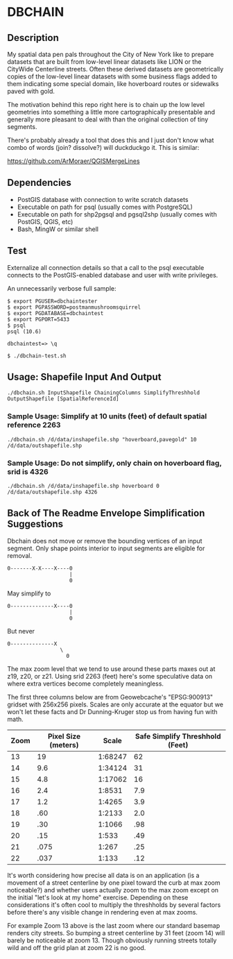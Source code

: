 # DBCHAIN


## Description

My spatial data pen pals throughout the City of New York like to prepare 
datasets that are built from low-level linear datasets like LION or the CityWide 
Centerline streets.  Often these derived datasets are geometrically copies of 
the low-level linear datasets with some business flags added to them indicating 
some special domain, like hoverboard routes or sidewalks paved with gold.

The motivation behind this repo right here is to chain up the low level 
geometries into something a little more cartographically presentable and 
generally more pleasant to deal with than the original collection of tiny
segments.

There's probably already a tool that does this and I just don't know what combo
of words (join? dissolve?) will duckduckgo it.  This is similar:

https://github.com/ArMoraer/QGISMergeLines



## Dependencies

* PostGIS database with connection to write scratch datasets
* Executable on path for psql (usually comes with PostgreSQL)
* Executable on path for shp2pgsql and pgsql2shp (usually comes with PostGIS, QGIS, etc)  
* Bash, MingW or similar shell


## Test

Externalize all connection details so that a call to the psql executable 
connects to the PostGIS-enabled database and user with write privileges.

An unnecessarily verbose full sample:

```
$ export PGUSER=dbchaintester
$ export PGPASSWORD=postmanmushroomsquirrel
$ export PGDATABASE=dbchaintest
$ export PGPORT=5433
$ psql
psql (10.6)

dbchaintest=> \q

$ ./dbchain-test.sh
```

## Usage: Shapefile Input And Output

```
./dbchain.sh InputShapefile ChainingColumns SimplifyThreshhold OutputShapefile [SpatialReferenceId]
```

### Sample Usage: Simplify at 10 units (feet) of default spatial reference 2263

```
./dbchain.sh /d/data/inshapefile.shp "hoverboard,pavegold" 10 /d/data/outshapefile.shp
```

### Sample Usage: Do not simplify, only chain on hoverboard flag, srid is 4326

```
./dbchain.sh /d/data/inshapefile.shp hoverboard 0 /d/data/outshapefile.shp 4326
 ```

## Back of The Readme Envelope Simplification Suggestions

Dbchain does not move or remove the bounding vertices of an input segment.  Only
shape points interior to input segments are eligible for removal.

```
0-------X-X----X----0  
                    |
                    0
```
May simplify to
```
0--------------X----0
                    |
                    0
```
But never
```
0--------------X 
                 \   
                   0
```

The max zoom level that we tend to use around these parts maxes out at z19, z20, 
or z21.  Using srid 2263 (feet) here's some speculative data on where extra 
vertices become completely meaningless.

The first three columns below are from Geowebcache's "EPSG:900913" gridset with
256x256 pixels.  Scales are only accurate at the equator but we won't let these 
facts and Dr Dunning-Kruger stop us from having fun with math.

| Zoom | Pixel Size (meters) | Scale | Safe Simplify Threshhold (Feet) |
| --- | --- | --- | --- |
| 13 | 19 | 1:68247 | 62 |
| 14 | 9.6 | 1:34124 | 31 |
| 15 | 4.8 | 1:17062 | 16 |
| 16 | 2.4 | 1:8531 | 7.9 |
| 17 | 1.2 | 1:4265 | 3.9 |
| 18 | .60 | 1:2133 | 2.0 |
| 19 | .30 | 1:1066 | .98 |
| 20 | .15 | 1:533 | .49 |
| 21 | .075 | 1:267 | .25 |
| 22 | .037 | 1:133 | .12 |

It's worth considering how precise all data is on an application (is a movement 
of a street centerline by one pixel toward the curb at max zoom noticeable?) and 
whether users actually zoom to the max zoom except on the initial "let's look at 
my home" exercise.  Depending on these considerations it's often cool to 
multiply the threshholds by several factors before there's any visible change in 
rendering even at max zooms.  

For example Zoom 13 above is the last zoom where our standard basemap renders 
city streets. So bumping a street centerline by 31 feet (zoom 14) will barely be
noticeable at zoom 13. Though obviously running streets totally wild and off the 
grid plan at zoom 22 is no good.